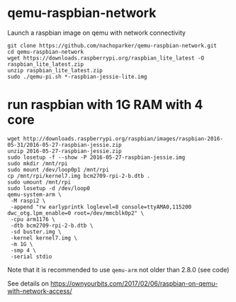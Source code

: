 # qemu-raspbian-network
Launch a raspbian image on qemu with network connectivity

```
git clone https://github.com/nachoparker/qemu-raspbian-network.git
cd qemu-raspbian-network
wget https://downloads.raspberrypi.org/raspbian_lite_latest -O raspbian_lite_latest.zip
unzip raspbian_lite_latest.zip
sudo ./qemu-pi.sh *-raspbian-jessie-lite.img
```

# run raspbian with 1G RAM with 4 core

```
wget http://downloads.raspberrypi.org/raspbian/images/raspbian-2016-05-31/2016-05-27-raspbian-jessie.zip
unzip 2016-05-27-raspbian-jessie.zip
sudo losetup -f --show -P 2016-05-27-raspbian-jessie.img
sudo mkdir /mnt/rpi
sudo mount /dev/loop0p1 /mnt/rpi
cp /mnt/rpi/kernel7.img bcm2709-rpi-2-b.dtb .
sudo umount /mnt/rpi
sudo losetup -d /dev/loop0
qemu-system-arm \
 -M raspi2 \
 -append "rw earlyprintk loglevel=8 console=ttyAMA0,115200 dwc_otg.lpm_enable=0 root=/dev/mmcblk0p2" \
 -cpu arm1176 \
 -dtb bcm2709-rpi-2-b.dtb \
 -sd buster.img \
 -kernel kernel7.img \
 -m 1G \
 -smp 4 \
 -serial stdio
```

Note that it is recommended to use `qemu-arm` not older than 2.8.0 (see code)

See details on https://ownyourbits.com/2017/02/06/raspbian-on-qemu-with-network-access/

